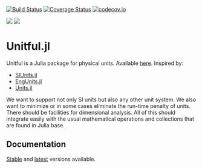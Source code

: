 [![Build Status](https://travis-ci.org/ajkeller34/Unitful.jl.svg?branch=master)](https://travis-ci.org/ajkeller34/Unitful.jl)
[![Coverage Status](https://coveralls.io/repos/ajkeller34/Unitful.jl/badge.svg?branch=master&service=github)](https://coveralls.io/github/ajkeller34/Unitful.jl?branch=master)
[![codecov.io](http://codecov.io/github/ajkeller34/Unitful.jl/coverage.svg?branch=master)](http://codecov.io/github/ajkeller34/Unitful.jl?branch=master)

[![](https://img.shields.io/badge/docs-stable-blue.svg)](https://ajkeller34.github.io/Unitful.jl/)
[![](https://img.shields.io/badge/docs-latest-blue.svg)](https://ajkeller34.github.io/Unitful.jl/latest)

# Unitful.jl

Unitful is a Julia package for physical units. Available
[here](https://github.com/ajkeller34/Unitful.jl). Inspired by:

- [SIUnits.jl](https://github.com/keno/SIUnits.jl)
- [EngUnits.jl](https://github.com/dhoegh/EngUnits.jl)
- [Units.jl](https://github.com/timholy/Units.jl)

We want to support not only SI units but also any other unit system. We also
want to minimize or in some cases eliminate the run-time penalty of units.
There should be facilities for dimensional analysis. All of this should
integrate easily with the usual mathematical operations and collections that
are found in Julia base.

## Documentation

[Stable](http://ajkeller34.github.io/Unitful.jl/stable) and
[latest](https://ajkeller34.github.io/Unitful.jl/latest) versions available.
